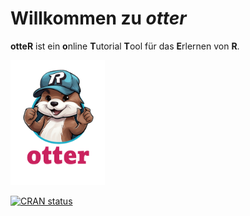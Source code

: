 
# Willkommen zu *otter*

**otteR** ist ein **o**nline **T**utorial **T**ool für das **E**rlernen
von **R**.

<img src="man/figures/otteR_pink.png" style="width:30.0%" />

<!-- badges: start -->

[![CRAN
status](https://www.r-pkg.org/badges/version/studyr)](https://cran.r-project.org/package=studyr)

<!-- badges: end -->
